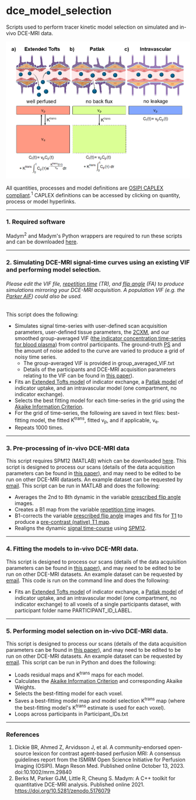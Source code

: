 # dce_model_selection
Scripts used to perform tracer kinetic model selection on simulated and in-vivo DCE-MRI data.

<p align="center">
<img src="images/Figure1.png" width="750">
</p>

All quantities, processes and model definitions are [OSIPI CAPLEX compliant](https://doi.org/10.1002/mrm.29840).<sup>1</sup> CAPLEX definitions can be accessed by clicking on quantity, process or model hyperlinks.

---
### 1. Required software
Madym<sup>2</sup> and Madym's Python wrappers are required to run these scripts and can be downloaded [here](https://gitlab.com/manchester_qbi/manchester_qbi_public/madym_cxx).

--- 
### 2. Simulating DCE-MRI signal-time curves using an existing VIF and performing model selection. 
###### Please edit the VIF file, [repetition time](https://osipi.github.io/OSIPI_CAPLEX/quantities/#TR) (TR), and [flip angle](https://osipi.github.io/OSIPI_CAPLEX/quantities/#Flip%20angle) (FA) to produce simulations mirroring your DCE-MRI acquisition. A population VIF (e.g. the [Parker AIF](https://osipi.github.io/OSIPI_CAPLEX/perfusionModels/#ParkerAIF)) could also be used.
This script does the following:
- Simulates signal time-series with user-defined scan acquisition parameters, user-defined tissue parameters, the [2CXM](https://osipi.github.io/OSIPI_CAPLEX/perfusionModels/#2CXM), and our smoothed group-averaged VIF ([the indicator concentration time-series for blood plasma](https://osipi.github.io/OSIPI_CAPLEX/quantities/#C)) from control participants. The ground-truth [PS](https://osipi.github.io/OSIPI_CAPLEX/quantities/#PS) and the amount of noise added to the curve are varied to produce a grid of noisy time series. 
  - The group-averaged VIF is provided in group_averaged_VIF.txt
  - Details of the participants and DCE-MRI acquisition parameters relating to the VIF can be found in [this paper](https://doi.org/10.3389/fphys.2020.593026)).
- Fits an [Extended Tofts model](https://osipi.github.io/OSIPI_CAPLEX/perfusionModels/#ETM) of indicator exchange, a [Patlak model](https://osipi.github.io/OSIPI_CAPLEX/perfusionModels/#Patlak) of indicator uptake, and an intravascular model (one compartment, no indicator exchange).
- Selects the best fitting model for each time-series in the grid using the [Akaike Information Criterion](https://osipi.github.io/OSIPI_CAPLEX/quantities/#AIC).
- For the grid of time-series, the following are saved in text files: best-fitting model, the fitted K<sup>trans</sup>, fitted v<sub>p</sub>, and if applicable, v<sub>e</sub>.
- Repeats 1000 times.

---
### 3. Pre-processing of in-vivo DCE-MRI data
This script requires SPM12 (MATLAB) which can be downloaded [here](https://www.fil.ion.ucl.ac.uk/spm/docs/). 
This script is designed to process our scans (details of the data acquisition parameters can be found in [this paper](https://doi.org/10.3389/fphys.2020.593026)), and may need to be edited to be run on other DCE-MRI datasets. An example dataset can be requested by [email](olivia.jones-4@manchester.ac.uk). This script can be run in MATLAB and does the following:
- Averages the 2nd to 8th dynamic in the variable [prescribed flip angle](https://osipi.github.io/OSIPI_CAPLEX/quantities/#Flip%20angle) images.
- Creates a B1 map from the variable [repetition time](https://osipi.github.io/OSIPI_CAPLEX/quantities/#TR) images.
- B1-corrects the variable [prescribed flip angle](https://osipi.github.io/OSIPI_CAPLEX/quantities/#Flip%20angle) images and fits for [T1](https://osipi.github.io/OSIPI_CAPLEX/perfusionProcesses/#EstimateR10) to produce a [pre-contrast (native) T1 map](https://osipi.github.io/OSIPI_CAPLEX/perfusionProcesses/#EstimateR10).
- Realigns the dynamic [signal time-course](https://osipi.github.io/OSIPI_CAPLEX/quantities/#S) using [SPM12](https://www.fil.ion.ucl.ac.uk/spm/docs/). 

---
### 4. Fitting the models to in-vivo DCE-MRI data.
This script is designed to process our scans (details of the data acquisition parameters can be found in [this paper](https://doi.org/10.3389/fphys.2020.593026)), and may need to be edited to be run on other DCE-MRI datasets. An example dataset can be requested by [email](olivia.jones-4@manchester.ac.uk). This code is run on the command line and does the following:
- Fits an [Extended Tofts model](https://osipi.github.io/OSIPI_CAPLEX/perfusionModels/#ETM) of indicator exchange, a [Patlak model](https://osipi.github.io/OSIPI_CAPLEX/perfusionModels/#Patlak) of indicator uptake, and an intravascular model (one compartment, no indicator exchange) to all voxels of a single participants dataset, with participant folder name PARTICIPANT_ID_LABEL. 

---
### 5. Performing model selection on in-vivo DCE-MRI data. 
This script is designed to process our scans (details of the data acquisition parameters can be found in [this paper](https://doi.org/10.3389/fphys.2020.593026)), and may need to be edited to be run on other DCE-MRI datasets. An example dataset can be requested by [email](olivia.jones-4@manchester.ac.uk). This script can be run in Python and does the following:
- Loads residual maps and K<sup>trans</sup> maps for each model.
- Calculates the [Akaike Information Criterion](https://osipi.github.io/OSIPI_CAPLEX/quantities/#AIC) and corresponding Akaike Weights.
- Selects the best-fitting model for each voxel.
- Saves a best-fitting model map and model selection K<sup>trans</sup> map (where the best-fitting model's K<sup>trans</sup> estimate is used for each voxel). 
- Loops across participants in Participant_IDs.txt

---
### References
1. Dickie BR, Ahmed Z, Arvidsson J, et al. A community-endorsed open-source lexicon for contrast agent-based perfusion MRI: A consensus guidelines report from the ISMRM Open Science Initiative for Perfusion Imaging (OSIPI). Magn Reson Med. Published online October 13, 2023. doi:10.1002/mrm.29840
2. Berks M, Parker GJM, Little R, Cheung S. Madym: A C++ toolkit for quantitative DCE-MRI analysis. Published online 2021. https://doi.org/10.5281/zenodo.5176079
